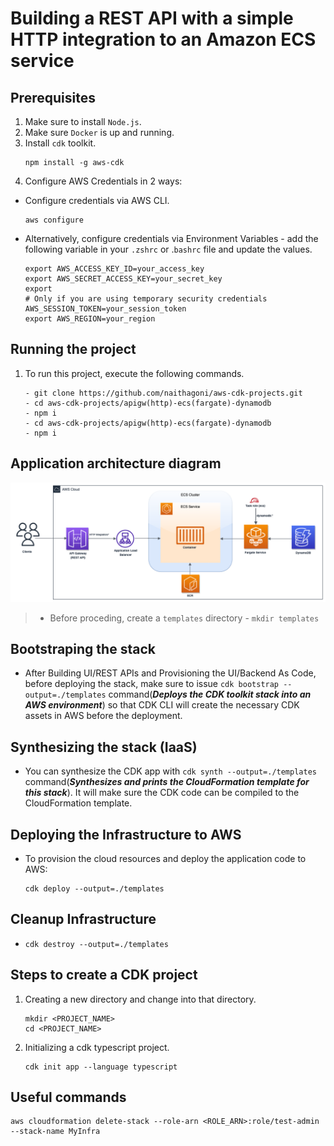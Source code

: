 # Building a REST API with a simple HTTP integration to an Amazon ECS service

## Prerequisites

1. Make sure to install `Node.js`.
2. Make sure `Docker` is up and running.
3. Install `cdk` toolkit.
   ```
   npm install -g aws-cdk
   ```
4. Configure AWS Credentials in 2 ways:

- Configure credentials via AWS CLI.
  ```
  aws configure
  ```
- Alternatively, configure credentials via Environment Variables - add the following variable in your `.zshrc` or .`bashrc` file and update the values.
  ```
  export AWS_ACCESS_KEY_ID=your_access_key
  export AWS_SECRET_ACCESS_KEY=your_secret_key
  export
  # Only if you are using temporary security credentials
  AWS_SESSION_TOKEN=your_session_token
  export AWS_REGION=your_region
  ```

## Running the project

1. To run this project, execute the following commands.
   ```
   - git clone https://github.com/naithagoni/aws-cdk-projects.git
   - cd aws-cdk-projects/apigw(http)-ecs(fargate)-dynamodb
   - npm i
   - cd aws-cdk-projects/apigw(http)-ecs(fargate)-dynamodb
   - npm i
   ```

## Application architecture diagram

![alt text](./images/architecture_diagram.png "Architecture")


  > - Before proceding, create a `templates` directory - ```mkdir templates```

## Bootstraping the stack

- After Building UI/REST APIs and Provisioning the UI/Backend As Code, before deploying the stack, make sure to issue `cdk bootstrap --output=./templates` command(**_Deploys the CDK toolkit stack into an AWS environment_**) so that CDK CLI will create the necessary CDK assets in AWS before the deployment.

## Synthesizing the stack (IaaS)

- You can synthesize the CDK app with `cdk synth --output=./templates` command(**_Synthesizes and prints the CloudFormation template for this stack_**). It will make sure the CDK code can be compiled to the CloudFormation template.

## Deploying the Infrastructure to AWS

- To provision the cloud resources and deploy the application code to AWS:
  ```
  cdk deploy --output=./templates
  ```

## Cleanup Infrastructure

- ```
  cdk destroy --output=./templates
  ```

## Steps to create a CDK project

1. Creating a new directory and change into that directory.
   ```
   mkdir <PROJECT_NAME>
   cd <PROJECT_NAME>
   ```
2. Initializing a cdk typescript project.
   ```
   cdk init app --language typescript
   ```

## Useful commands
  ```
  aws cloudformation delete-stack --role-arn <ROLE_ARN>:role/test-admin --stack-name MyInfra
  ```